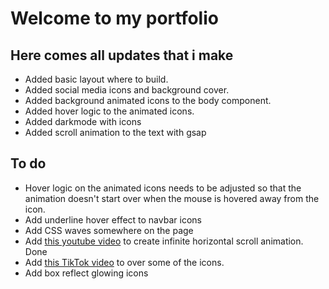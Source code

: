 # Welcome to my portfolio

## Here comes all updates that i make

- Added basic layout where to build.
- Added social media icons and background cover.
- Added background animated icons to the body component.
- Added hover logic to the animated icons.
- Added darkmode with icons
- Added scroll animation to the text with gsap
  
## To do
- Hover logic on the animated icons needs to be adjusted so that the animation doesn't start over when the mouse is hovered away from the icon.
- Add underline hover effect to navbar icons
- Add CSS waves somewhere on the page
- Add [this youtube video](https://www.youtube.com/watch?v=iLmBy-HKIAw&list=PLlOTzQUlSorMdRm1ManvpMOKuZSamDJj4&index=19&t=220s) to create infinite horizontal scroll animation. Done 
- Add [this TikTok video](https://www.tiktok.com/@codetheworld.io/video/7283734773472693511?is_from_webapp=1&sender_device=pc&web_id=7284955038152869409) to over some of the icons.
- Add box reflect glowing icons
